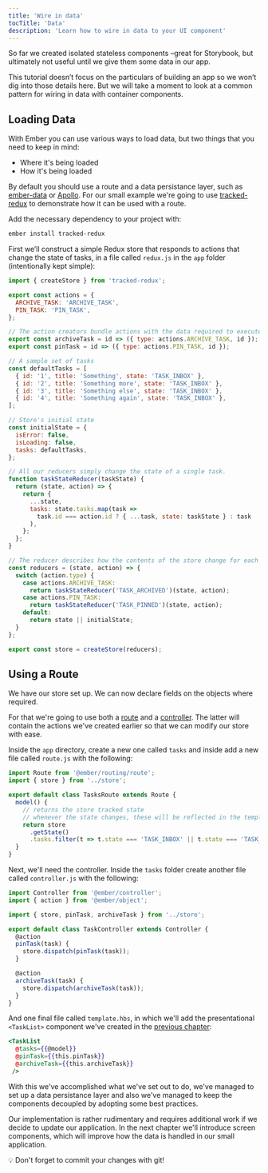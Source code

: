 ```yaml
---
title: 'Wire in data'
tocTitle: 'Data'
description: 'Learn how to wire in data to your UI component'
---
```


So far we created isolated stateless components –great for Storybook, but ultimately not useful until we give them some data in our app.

This tutorial doesn’t focus on the particulars of building an app so we won’t dig into those details here. But we will take a moment to look at a common pattern for wiring in data with container components.

## Loading Data

With Ember you can use various ways to load data, but two things that you need to keep in mind:

- Where it's being loaded
- How it's being loaded

By default you should use a route and a data persistance layer, such as [ember-data](https://guides.emberjs.com/release/models/) or [Apollo](https://github.com/ember-graphql/ember-apollo-client). For our small example we're going to use [tracked-redux](https://github.com/pzuraq/tracked-redux) to demonstrate how it can be used with a route.

Add the necessary dependency to your project with:

```bash
ember install tracked-redux
```

First we’ll construct a simple Redux store that responds to actions that change the state of tasks, in a file called `redux.js` in the `app` folder (intentionally kept simple):

```js:title=app/store.js
import { createStore } from 'tracked-redux';

export const actions = {
  ARCHIVE_TASK: 'ARCHIVE_TASK',
  PIN_TASK: 'PIN_TASK',
};

// The action creators bundle actions with the data required to execute them
export const archiveTask = id => ({ type: actions.ARCHIVE_TASK, id });
export const pinTask = id => ({ type: actions.PIN_TASK, id });

// A sample set of tasks
const defaultTasks = [
  { id: '1', title: 'Something', state: 'TASK_INBOX' },
  { id: '2', title: 'Something more', state: 'TASK_INBOX' },
  { id: '3', title: 'Something else', state: 'TASK_INBOX' },
  { id: '4', title: 'Something again', state: 'TASK_INBOX' },
];

// Store's initial state
const initialState = {
  isError: false,
  isLoading: false,
  tasks: defaultTasks,
};

// All our reducers simply change the state of a single task.
function taskStateReducer(taskState) {
  return (state, action) => {
    return {
      ...state,
      tasks: state.tasks.map(task =>
        task.id === action.id ? { ...task, state: taskState } : task
      ),
    };
  };
}

// The reducer describes how the contents of the store change for each action
const reducers = (state, action) => {
  switch (action.type) {
    case actions.ARCHIVE_TASK:
      return taskStateReducer('TASK_ARCHIVED')(state, action);
    case actions.PIN_TASK:
      return taskStateReducer('TASK_PINNED')(state, action);
    default:
      return state || initialState;
  }
};

export const store = createStore(reducers);
```

## Using a Route

We have our store set up. We can now declare fields on the objects where required.

For that we're going to use both a [route](https://guides.emberjs.com/release/routing/defining-your-routes/) and a [controller](https://guides.emberjs.com/release/routing/controllers/). The latter will contain the actions we've created earlier so that we can modify our store with ease.

Inside the `app` directory, create a new one called `tasks` and inside add a new file called `route.js` with the following:

```js:title=app/tasks/route.js
import Route from '@ember/routing/route';
import { store } from '../store';

export default class TasksRoute extends Route {
  model() {
    // returns the store tracked state
    // whenever the state changes, these will be reflected in the template
    return store
      .getState()
      .tasks.filter(t => t.state === 'TASK_INBOX' || t.state === 'TASK_PINNED');
  }
}
```

Next, we'll need the controller. Inside the `tasks` folder create another file called `controller.js` with the following:

```js:title=app/tasks/controller.js
import Controller from '@ember/controller';
import { action } from '@ember/object';

import { store, pinTask, archiveTask } from '../store';

export default class TaskController extends Controller {
  @action
  pinTask(task) {
    store.dispatch(pinTask(task));
  }

  @action
  archiveTask(task) {
    store.dispatch(archiveTask(task));
  }
}
```

And one final file called `template.hbs`, in which we'll add the presentational `<TaskList>` component we've created in the [previous chapter](/intro-to-storybook/ember/en/composite-component/):

```handlebars:title=app/tasks/template.hbs
<TaskList
  @tasks={{@model}}
  @pinTask={{this.pinTask}}
  @archiveTask={{this.archiveTask}}
 />
```

With this we've accomplished what we've set out to do, we've managed to set up a data persistance layer and also we've managed to keep the components decoupled by adopting some best practices.

Our implementation is rather rudimentary and requires additional work if we decide to update our application. In the next chapter we'll introduce screen components, which will improve how the data is handled in our small application.

<div class="aside">
💡 Don't forget to commit your changes with git!
</div>
